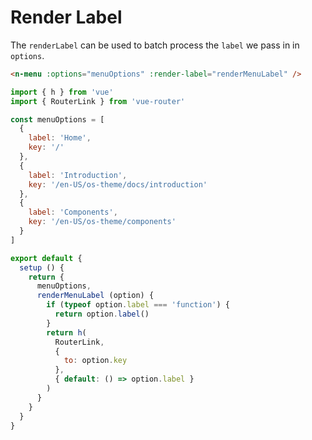 # Render Label

The `renderLabel` can be used to batch process the `label` we pass in in `options`.

```html
<n-menu :options="menuOptions" :render-label="renderMenuLabel" />
```

```js
import { h } from 'vue'
import { RouterLink } from 'vue-router'

const menuOptions = [
  {
    label: 'Home',
    key: '/'
  },
  {
    label: 'Introduction',
    key: '/en-US/os-theme/docs/introduction'
  },
  {
    label: 'Components',
    key: '/en-US/os-theme/components'
  }
]

export default {
  setup () {
    return {
      menuOptions,
      renderMenuLabel (option) {
        if (typeof option.label === 'function') {
          return option.label()
        }
        return h(
          RouterLink,
          {
            to: option.key
          },
          { default: () => option.label }
        )
      }
    }
  }
}
```
